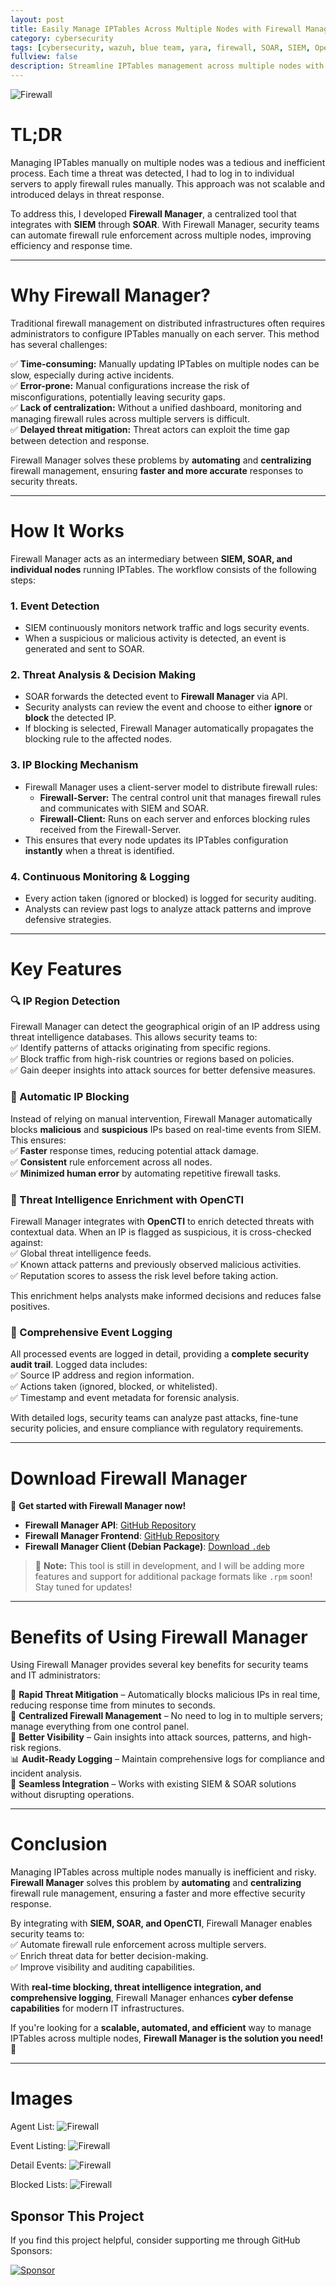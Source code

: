 ```yaml
---
layout: post
title: Easily Manage IPTables Across Multiple Nodes with Firewall Manager
category: cybersecurity
tags: [cybersecurity, wazuh, blue team, yara, firewall, SOAR, SIEM, OpenCTI]
fullview: false
description: Streamline IPTables management across multiple nodes with Firewall Manager, seamlessly integrating with SIEM and SOAR for enhanced security and automation.
---
```


![Firewall](/images/dashboard-firewall.png)

# TL;DR  
Managing IPTables manually on multiple nodes was a tedious and inefficient process. Each time a threat was detected, I had to log in to individual servers to apply firewall rules manually. This approach was not scalable and introduced delays in threat response.  

To address this, I developed **Firewall Manager**, a centralized tool that integrates with **SIEM** through **SOAR**. With Firewall Manager, security teams can automate firewall rule enforcement across multiple nodes, improving efficiency and response time.  

---




# Why Firewall Manager?  

Traditional firewall management on distributed infrastructures often requires administrators to configure IPTables manually on each server. This method has several challenges:  

✅ **Time-consuming:** Manually updating IPTables on multiple nodes can be slow, especially during active incidents.  
✅ **Error-prone:** Manual configurations increase the risk of misconfigurations, potentially leaving security gaps.  
✅ **Lack of centralization:** Without a unified dashboard, monitoring and managing firewall rules across multiple servers is difficult.  
✅ **Delayed threat mitigation:** Threat actors can exploit the time gap between detection and response.  

Firewall Manager solves these problems by **automating** and **centralizing** firewall management, ensuring **faster and more accurate** responses to security threats.  

---

# How It Works  

Firewall Manager acts as an intermediary between **SIEM, SOAR, and individual nodes** running IPTables. The workflow consists of the following steps:  

### **1. Event Detection**  
- SIEM continuously monitors network traffic and logs security events.  
- When a suspicious or malicious activity is detected, an event is generated and sent to SOAR.  

### **2. Threat Analysis & Decision Making**  
- SOAR forwards the detected event to **Firewall Manager** via API.  
- Security analysts can review the event and choose to either **ignore** or **block** the detected IP.  
- If blocking is selected, Firewall Manager automatically propagates the blocking rule to the affected nodes.  

### **3. IP Blocking Mechanism**  
- Firewall Manager uses a client-server model to distribute firewall rules:  
  - **Firewall-Server:** The central control unit that manages firewall rules and communicates with SIEM and SOAR.  
  - **Firewall-Client:** Runs on each server and enforces blocking rules received from the Firewall-Server.  
- This ensures that every node updates its IPTables configuration **instantly** when a threat is identified.  

### **4. Continuous Monitoring & Logging**  
- Every action taken (ignored or blocked) is logged for security auditing.  
- Analysts can review past logs to analyze attack patterns and improve defensive strategies.  

---

# Key Features  

### **🔍 IP Region Detection**  
Firewall Manager can detect the geographical origin of an IP address using threat intelligence databases. This allows security teams to:  
✅ Identify patterns of attacks originating from specific regions.  
✅ Block traffic from high-risk countries or regions based on policies.  
✅ Gain deeper insights into attack sources for better defensive measures.  

### **🛑 Automatic IP Blocking**  
Instead of relying on manual intervention, Firewall Manager automatically blocks **malicious** and **suspicious** IPs based on real-time events from SIEM. This ensures:  
✅ **Faster** response times, reducing potential attack damage.  
✅ **Consistent** rule enforcement across all nodes.  
✅ **Minimized human error** by automating repetitive firewall tasks.  

### **🔗 Threat Intelligence Enrichment with OpenCTI**  
Firewall Manager integrates with **OpenCTI** to enrich detected threats with contextual data. When an IP is flagged as suspicious, it is cross-checked against:  
✅ Global threat intelligence feeds.  
✅ Known attack patterns and previously observed malicious activities.  
✅ Reputation scores to assess the risk level before taking action.  

This enrichment helps analysts make informed decisions and reduces false positives.  

### **📜 Comprehensive Event Logging**  
All processed events are logged in detail, providing a **complete security audit trail**. Logged data includes:  
✅ Source IP address and region information.  
✅ Actions taken (ignored, blocked, or whitelisted).  
✅ Timestamp and event metadata for forensic analysis.  

With detailed logs, security teams can analyze past attacks, fine-tune security policies, and ensure compliance with regulatory requirements.  

---

# Download Firewall Manager  

🚀 **Get started with Firewall Manager now!**  

- **Firewall Manager API**: [GitHub Repository](https://github.com/adriyansyah-mf/CentralizedFirewall.git)  
- **Firewall Manager Frontend**: [GitHub Repository](https://github.com/adriyansyah-mf/CentralizedFirewallFE.git)  
- **Firewall Manager Client (Debian Package)**: [Download `.deb`](https://github.com/adriyansyah-mf/CentralizedFirewall/releases/download/client/firewall-client_deb.deb)  

> 🔔 **Note:** This tool is still in development, and I will be adding more features and support for additional package formats like `.rpm` soon! Stay tuned for updates!  

---

# Benefits of Using Firewall Manager  

Using Firewall Manager provides several key benefits for security teams and IT administrators:  

🚀 **Rapid Threat Mitigation** – Automatically blocks malicious IPs in real time, reducing response time from minutes to seconds.  
🔄 **Centralized Firewall Management** – No need to log in to multiple servers; manage everything from one control panel.  
🔎 **Better Visibility** – Gain insights into attack sources, patterns, and high-risk regions.  
📊 **Audit-Ready Logging** – Maintain comprehensive logs for compliance and incident analysis.  
🔧 **Seamless Integration** – Works with existing SIEM & SOAR solutions without disrupting operations.  

---

# Conclusion  

Managing IPTables across multiple nodes manually is inefficient and risky. **Firewall Manager** solves this problem by **automating** and **centralizing** firewall rule management, ensuring a faster and more effective security response.  

By integrating with **SIEM, SOAR, and OpenCTI**, Firewall Manager enables security teams to:  
✅ Automate firewall rule enforcement across multiple servers.  
✅ Enrich threat data for better decision-making.  
✅ Improve visibility and auditing capabilities.  

With **real-time blocking, threat intelligence integration, and comprehensive logging**, Firewall Manager enhances **cyber defense capabilities** for modern IT infrastructures.  

If you're looking for a **scalable, automated, and efficient** way to manage IPTables across multiple nodes, **Firewall Manager is the solution you need!** 🚀  

---

# Images
Agent List:
![Firewall](/images/agent-list-firewall.png)

Event Listing:
![Firewall](/images/event-list.png)

Detail Events:
![Firewall](/images/details-events.png)

Blocked Lists:
![Firewall](/images/blocked-lists.png)


## Sponsor This Project 

If you find this project helpful, consider supporting me through GitHub Sponsors:  

[![Sponsor](https://img.shields.io/badge/Sponsor-GitHub-%23ea4aaa?style=for-the-badge&logo=github)](https://github.com/sponsors/adriyansyah-mf)

